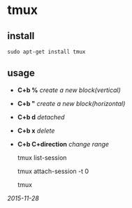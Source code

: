 #	tmux

##	install

	sudo apt-get install tmux

##	usage


*	**C+b %**       _create a new block(vertical)_

*	**C+b "**       _create a new block(horizontal)_

*	**C+b d**       _detached_

*	**C+b x**       _delete_

*	**C+b C+direction**       _change range_
	
	tmux list-session

	tmux attach-session -t 0

	tmux 

_2015-11-28_
